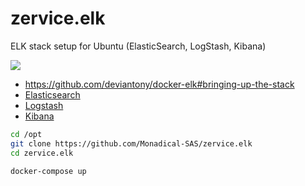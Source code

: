 # zervice.elk

ELK stack setup for Ubuntu (ElasticSearch, LogStash, Kibana)

<img src="https://i.imgur.com/f3bCcu1.png">

- https://github.com/deviantony/docker-elk#bringing-up-the-stack
- [Elasticsearch](https://github.com/elastic/elasticsearch/tree/master/distribution/docker)
- [Logstash](https://github.com/elastic/logstash/tree/master/docker)
- [Kibana](https://github.com/elastic/kibana/tree/master/src/dev/build/tasks/os_packages/docker_generator)

```bash
cd /opt
git clone https://github.com/Monadical-SAS/zervice.elk
cd zervice.elk

docker-compose up
```
